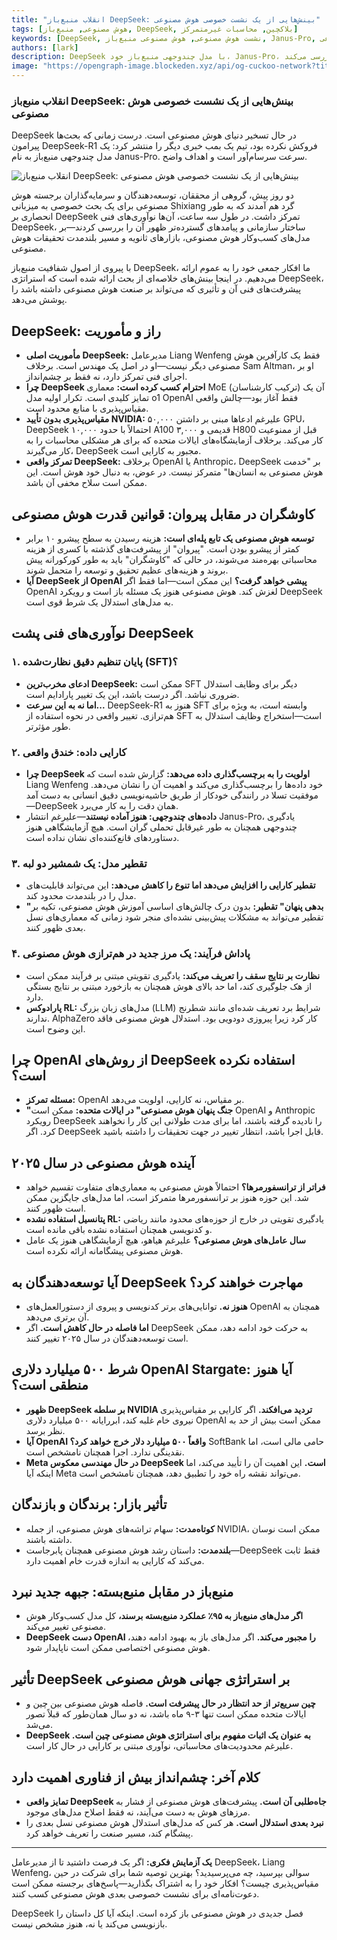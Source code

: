 ```yaml
---
title: "انقلاب منبع‌باز DeepSeek: بینش‌هایی از یک نشست خصوصی هوش مصنوعی"
tags: [هوش مصنوعی, منبع‌باز, DeepSeek, بلاکچین, محاسبات غیرمتمرکز]
keywords: [DeepSeek, نشست هوش مصنوعی, هوش مصنوعی منبع‌باز, Janus-Pro, نوآوری در هوش مصنوعی]
authors: [lark]
description: DeepSeek با مدل چندوجهی منبع‌باز خود، Janus-Pro، در حال انقلاب در چشم‌انداز هوش مصنوعی است. این مقاله به بررسی بینش‌هایی از یک نشست خصوصی اخیر هوش مصنوعی می‌پردازد و نوآوری‌های فنی، تمرکز استراتژیک و تأثیر بالقوه آن بر صنعت هوش مصنوعی را بررسی می‌کند.
image: "https://opengraph-image.blockeden.xyz/api/og-cuckoo-network?title=انقلاب%20منبع‌باز%20DeepSeek:%20بینش‌هایی%20از%20یک%20نشست%20خصوصی%20هوش%20مصنوعی"
---
```


### **انقلاب منبع‌باز DeepSeek: بینش‌هایی از یک نشست خصوصی هوش مصنوعی**

DeepSeek در حال تسخیر دنیای هوش مصنوعی است. درست زمانی که بحث‌ها پیرامون DeepSeek-R1 فروکش نکرده بود، تیم یک بمب خبری دیگر را منتشر کرد: یک مدل چندوجهی منبع‌باز به نام Janus-Pro. سرعت سرسام‌آور است و اهداف واضح.

![انقلاب منبع‌باز DeepSeek: بینش‌هایی از یک نشست خصوصی هوش مصنوعی](https://opengraph-image.blockeden.xyz/api/og-cuckoo-network?title=انقلاب%20منبع‌باز%20DeepSeek:%20بینش‌هایی%20از%20یک%20نشست%20خصوصی%20هوش%20مصنوعی)

دو روز پیش، گروهی از محققان، توسعه‌دهندگان و سرمایه‌گذاران برجسته هوش مصنوعی برای یک بحث خصوصی به میزبانی Shixiang گرد هم آمدند که به طور انحصاری بر DeepSeek تمرکز داشت. در طول سه ساعت، آن‌ها نوآوری‌های فنی DeepSeek، ساختار سازمانی و پیامدهای گسترده‌تر ظهور آن را بررسی کردند—بر مدل‌های کسب‌وکار هوش مصنوعی، بازارهای ثانویه و مسیر بلندمدت تحقیقات هوش مصنوعی.

با پیروی از اصول شفافیت منبع‌باز DeepSeek، ما افکار جمعی خود را به عموم ارائه می‌دهیم. در اینجا بینش‌های خلاصه‌ای از بحث ارائه شده است که استراتژی DeepSeek، پیشرفت‌های فنی آن و تأثیری که می‌تواند بر صنعت هوش مصنوعی داشته باشد را پوشش می‌دهد.

## **DeepSeek: راز و مأموریت**

- **مأموریت اصلی DeepSeek:** مدیرعامل Liang Wenfeng فقط یک کارآفرین هوش مصنوعی دیگر نیست—او در اصل یک مهندس است. برخلاف Sam Altman، او بر اجرای فنی تمرکز دارد، نه فقط بر چشم‌انداز.
- **چرا DeepSeek احترام کسب کرده است:** معماری MoE (ترکیب کارشناسان) آن یک تمایز کلیدی است. تکرار اولیه مدل o1 OpenAI فقط آغاز بود—چالش واقعی مقیاس‌پذیری با منابع محدود است.
- **مقیاس‌پذیری بدون تأیید NVIDIA:** علیرغم ادعاها مبنی بر داشتن ۵۰,۰۰۰ GPU، DeepSeek احتمالاً با حدود ۱۰,۰۰۰ A100 قدیمی و ۳,۰۰۰ H800 قبل از ممنوعیت کار می‌کند. برخلاف آزمایشگاه‌های ایالات متحده که برای هر مشکلی محاسبات را به کار می‌گیرند، DeepSeek مجبور به کارایی است.
- **تمرکز واقعی DeepSeek:** برخلاف OpenAI یا Anthropic، DeepSeek بر "خدمت هوش مصنوعی به انسان‌ها" متمرکز نیست. در عوض، به دنبال خود هوش است. این ممکن است سلاح مخفی آن باشد.

## **کاوشگران در مقابل پیروان: قوانین قدرت هوش مصنوعی**

- **توسعه هوش مصنوعی یک تابع پله‌ای است:** هزینه رسیدن به سطح پیشرو ۱۰ برابر کمتر از پیشرو بودن است. "پیروان" از پیشرفت‌های گذشته با کسری از هزینه محاسباتی بهره‌مند می‌شوند، در حالی که "کاوشگران" باید به طور کورکورانه پیش بروند و هزینه‌های عظیم تحقیق و توسعه را متحمل شوند.
- **آیا DeepSeek از OpenAI پیشی خواهد گرفت؟** این ممکن است—اما فقط اگر OpenAI لغزش کند. هوش مصنوعی هنوز یک مسئله باز است و رویکرد DeepSeek به مدل‌های استدلال یک شرط قوی است.

## **نوآوری‌های فنی پشت DeepSeek**

### **۱. پایان تنظیم دقیق نظارت‌شده (SFT)؟**

- **ادعای مخرب‌ترین DeepSeek:** ممکن است SFT دیگر برای وظایف استدلال ضروری نباشد. اگر درست باشد، این یک تغییر پارادایم است.
- **اما نه به این سرعت...** DeepSeek-R1 هنوز به SFT وابسته است، به ویژه برای هم‌ترازی. تغییر واقعی در نحوه استفاده از SFT است—استخراج وظایف استدلال به طور مؤثرتر.

### **۲. کارایی داده: خندق واقعی**

- **چرا DeepSeek اولویت را به برچسب‌گذاری داده می‌دهد:** گزارش شده است که Liang Wenfeng خود داده‌ها را برچسب‌گذاری می‌کند و اهمیت آن را نشان می‌دهد. موفقیت تسلا در رانندگی خودکار از طریق حاشیه‌نویسی دقیق انسانی به دست آمد—DeepSeek همان دقت را به کار می‌برد.
- **داده‌های چندوجهی: هنوز آماده نیستند**—علیرغم انتشار Janus-Pro، یادگیری چندوجهی همچنان به طور غیرقابل تحملی گران است. هیچ آزمایشگاهی هنوز دستاوردهای قانع‌کننده‌ای نشان نداده است.

### **۳. تقطیر مدل: یک شمشیر دو لبه**

- **تقطیر کارایی را افزایش می‌دهد اما تنوع را کاهش می‌دهد:** این می‌تواند قابلیت‌های مدل را در بلندمدت محدود کند.
- **"بدهی پنهان" تقطیر:** بدون درک چالش‌های اساسی آموزش هوش مصنوعی، تکیه بر تقطیر می‌تواند به مشکلات پیش‌بینی نشده‌ای منجر شود زمانی که معماری‌های نسل بعدی ظهور کنند.

### **۴. پاداش فرآیند: یک مرز جدید در هم‌ترازی هوش مصنوعی**

- **نظارت بر نتایج سقف را تعریف می‌کند:** یادگیری تقویتی مبتنی بر فرآیند ممکن است از هک جلوگیری کند، اما حد بالای هوش همچنان به بازخورد مبتنی بر نتایج بستگی دارد.
- **پارادوکس RL:** مدل‌های زبان بزرگ (LLM) شرایط برد تعریف شده‌ای مانند شطرنج ندارند. AlphaZero کار کرد زیرا پیروزی دودویی بود. استدلال هوش مصنوعی فاقد این وضوح است.

## **چرا OpenAI از روش‌های DeepSeek استفاده نکرده است؟**

- **مسئله تمرکز:** OpenAI بر مقیاس، نه کارایی، اولویت می‌دهد.
- **"جنگ پنهان هوش مصنوعی" در ایالات متحده:** ممکن است OpenAI و Anthropic رویکرد DeepSeek را نادیده گرفته باشند، اما برای مدت طولانی این کار را نخواهند کرد. اگر DeepSeek قابل اجرا باشد، انتظار تغییر در جهت تحقیقات را داشته باشید.

## **آینده هوش مصنوعی در سال ۲۰۲۵**

- **فراتر از ترانسفورمرها؟** احتمالاً هوش مصنوعی به معماری‌های متفاوت تقسیم خواهد شد. این حوزه هنوز بر ترانسفورمرها متمرکز است، اما مدل‌های جایگزین ممکن است ظهور کنند.
- **پتانسیل استفاده نشده RL:** یادگیری تقویتی در خارج از حوزه‌های محدود مانند ریاضی و کدنویسی همچنان استفاده نشده باقی مانده است.
- **سال عامل‌های هوش مصنوعی؟** علیرغم هیاهو، هیچ آزمایشگاهی هنوز یک عامل هوش مصنوعی پیشگامانه ارائه نکرده است.

## **آیا توسعه‌دهندگان به DeepSeek مهاجرت خواهند کرد؟**

- **هنوز نه.** توانایی‌های برتر کدنویسی و پیروی از دستورالعمل‌های OpenAI همچنان به آن برتری می‌دهد.
- **اما فاصله در حال کاهش است.** اگر DeepSeek به حرکت خود ادامه دهد، ممکن است توسعه‌دهندگان در سال ۲۰۲۵ تغییر کنند.

## **شرط ۵۰۰ میلیارد دلاری OpenAI Stargate: آیا هنوز منطقی است؟**

- **ظهور DeepSeek بر سلطه NVIDIA تردید می‌افکند.** اگر کارایی بر مقیاس‌پذیری نیروی خام غلبه کند، ابررایانه ۵۰۰ میلیارد دلاری OpenAI ممکن است بیش از حد به نظر برسد.
- **آیا OpenAI واقعاً ۵۰۰ میلیارد دلار خرج خواهد کرد؟** SoftBank حامی مالی است، اما نقدینگی ندارد. اجرا همچنان نامشخص است.
- **Meta در حال مهندسی معکوس DeepSeek است.** این اهمیت آن را تأیید می‌کند، اما اینکه آیا Meta می‌تواند نقشه راه خود را تطبیق دهد، همچنان نامشخص است.

## **تأثیر بازار: برندگان و بازندگان**

- **کوتاه‌مدت:** سهام تراشه‌های هوش مصنوعی، از جمله NVIDIA، ممکن است نوسان داشته باشند.
- **بلندمدت:** داستان رشد هوش مصنوعی همچنان پابرجاست—DeepSeek فقط ثابت می‌کند که کارایی به اندازه قدرت خام اهمیت دارد.

## **منبع‌باز در مقابل منبع‌بسته: جبهه جدید نبرد**

- **اگر مدل‌های منبع‌باز به ۹۵٪ عملکرد منبع‌بسته برسند،** کل مدل کسب‌وکار هوش مصنوعی تغییر می‌کند.
- **DeepSeek دست OpenAI را مجبور می‌کند.** اگر مدل‌های باز به بهبود ادامه دهند، هوش مصنوعی اختصاصی ممکن است ناپایدار شود.

## **تأثیر DeepSeek بر استراتژی جهانی هوش مصنوعی**

- **چین سریع‌تر از حد انتظار در حال پیشرفت است.** فاصله هوش مصنوعی بین چین و ایالات متحده ممکن است تنها ۳-۹ ماه باشد، نه دو سال همان‌طور که قبلاً تصور می‌شد.
- **DeepSeek به عنوان یک اثبات مفهوم برای استراتژی هوش مصنوعی چین است.** علیرغم محدودیت‌های محاسباتی، نوآوری مبتنی بر کارایی در حال کار است.

## **کلام آخر: چشم‌انداز بیش از فناوری اهمیت دارد**

- **تمایز واقعی DeepSeek جاه‌طلبی آن است.** پیشرفت‌های هوش مصنوعی از فشار به مرزهای هوش به دست می‌آیند، نه فقط اصلاح مدل‌های موجود.
- **نبرد بعدی استدلال است.** هر کس که مدل‌های استدلال هوش مصنوعی نسل بعدی را پیشگام کند، مسیر صنعت را تعریف خواهد کرد.

------

**یک آزمایش فکری:**
 اگر یک فرصت داشتید تا از مدیرعامل DeepSeek، Liang Wenfeng، سوالی بپرسید، چه می‌پرسیدید؟ بهترین توصیه شما برای شرکت در حین مقیاس‌پذیری چیست؟ افکار خود را به اشتراک بگذارید—پاسخ‌های برجسته ممکن است دعوت‌نامه‌ای برای نشست خصوصی بعدی هوش مصنوعی کسب کنند.

DeepSeek فصل جدیدی در هوش مصنوعی باز کرده است. اینکه آیا کل داستان را بازنویسی می‌کند یا نه، هنوز مشخص نیست.
